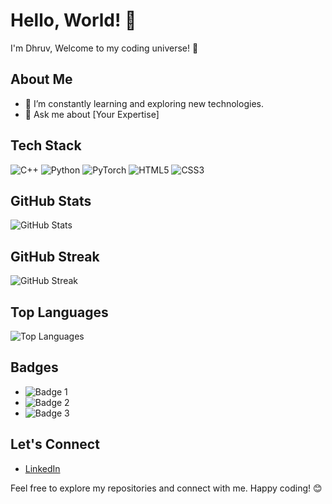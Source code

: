 # Hello, World! 👋

I'm Dhruv, Welcome to my coding universe! 🚀

## About Me

<!-- 🔭 I’m currently working on []-->
- 🌱 I’m constantly learning and exploring new technologies.
- 💬 Ask me about [Your Expertise]

## Tech Stack

![C++](https://img.shields.io/badge/c++-%2300599C.svg?style=for-the-badge&logo=c%2B%2B&logoColor=white)
![Python](https://img.shields.io/badge/python-3670A0?style=for-the-badge&logo=python&logoColor=ffdd54)
![PyTorch](https://img.shields.io/badge/PyTorch-%23EE4C2C.svg?style=for-the-badge&logo=PyTorch&logoColor=white)
![HTML5](https://img.shields.io/badge/html5-%23E34F26.svg?style=for-the-badge&logo=html5&logoColor=white)
![CSS3](https://img.shields.io/badge/-CSS3-1572B6?style=flat-square&logo=css3&logoColor=white)


## GitHub Stats

![GitHub Stats](https://github-readme-stats.vercel.app/api?username=your-username&show_icons=true&count_private=true&hide=prs,issues,contribs&theme=radical)

## GitHub Streak

![GitHub Streak](https://github-readme-streak-stats.herokuapp.com/?user=your-username&theme=radical)

## Top Languages

![Top Languages](https://github-readme-stats.vercel.app/api/top-langs/?username=your-username&layout=compact&theme=radical)

## Badges

- ![Badge 1](https://img.shields.io/badge/-Badge1-ff69b4)
- ![Badge 2](https://img.shields.io/badge/-Badge2-blue)
- ![Badge 3](https://img.shields.io/badge/-Badge3-green)

## Let's Connect

- [LinkedIn](https://www.linkedin.com/in/your-linkedin)

Feel free to explore my repositories and connect with me. Happy coding! 😊
